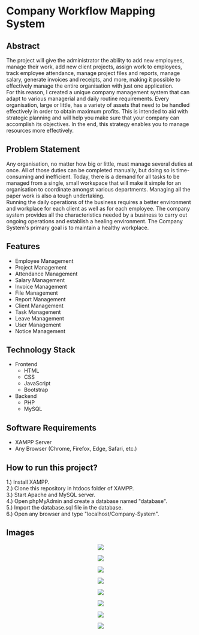 # Company Workflow Mapping System

## Abstract

The project will give the administrator the ability to add new employees, manage their work, add new client projects, assign work to employees, track employee attendance, manage project files and reports, manage salary, generate invoices and receipts, and more, making it possible to effectively manage the entire organisation with just one application.
<br>
For this reason, I created a unique company management system that can adapt to various managerial and daily routine requirements. Every organisation, large or little, has a variety of assets that need to be handled effectively in order to obtain maximum profits. This is intended to aid with strategic planning and will help you make sure that your company can accomplish its objectives. In the end, this strategy enables you to manage resources more effectively.

## Problem Statement

Any organisation, no matter how big or little, must manage several duties at once. All of those duties can be completed manually, but doing so is time-consuming and inefficient. Today, there is a demand for all tasks to be managed from a single, small workspace that will make it simple for an organisation to coordinate amongst various departments. Managing all the paper work is also a tough undertaking.
<br>
Running the daily operations of the business requires a better environment and workplace for each client as well as for each employee.
The company system provides all the characteristics needed by a business to carry out ongoing operations and establish a healing environment. The Company System's primary goal is to maintain a healthy workplace. 

## Features

- Employee Management
- Project Management
- Attendance Management
- Salary Management
- Invoice Management
- File Management
- Report Management
- Client Management
- Task Management
- Leave Management
- User Management
- Notice Management

## Technology Stack

- Frontend
    - HTML
    - CSS
    - JavaScript
    - Bootstrap
- Backend
    - PHP
    - MySQL

## Software Requirements

- XAMPP Server
- Any Browser (Chrome, Firefox, Edge, Safari, etc.)

## How to run this project?

1.) Install XAMPP.<br>
2.) Clone this repository in htdocs folder of XAMPP.<br>
3.) Start Apache and MySQL server.<br>
4.) Open phpMyAdmin and create a database named "database".<br>
5.) Import the database.sql file in the database.<br>
6.) Open any browser and type "localhost/Company-System".<br>

## Images

<p align="center">
    <img src="./photos/1.png">
</p>

<p align="center">
    <img src="./photos/2.png">
</p>

<p align="center">
    <img src="./photos/3.png">
</p>

<!-- <p align="center">
    <img src="./photos/4.png">
</p> -->

<p align="center">
    <img src="./photos/5.png">
</p>

<p align="center">
    <img src="./photos/6.png">
</p>

<!-- <p align="center">
    <img src="./photos/7.png">
</p> -->

<p align="center">
    <img src="./photos/8.png">
</p>

<p align="center">
    <img src="./photos/9.png">
</p>

<p align="center">
    <img src="./photos/10.png">
</p>